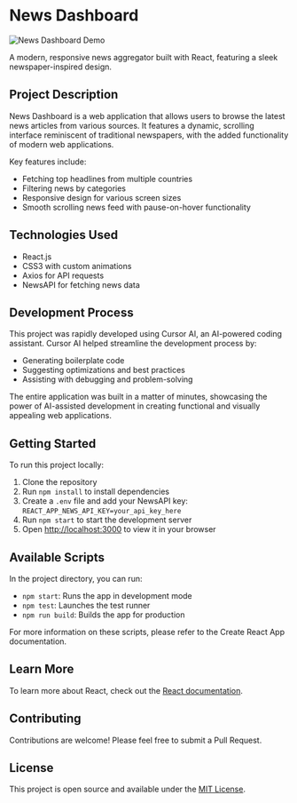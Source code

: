 # News Dashboard

![News Dashboard Demo](dashboard.gif)

A modern, responsive news aggregator built with React, featuring a sleek newspaper-inspired design.

## Project Description

News Dashboard is a web application that allows users to browse the latest news articles from various sources. It features a dynamic, scrolling interface reminiscent of traditional newspapers, with the added functionality of modern web applications.

Key features include:
- Fetching top headlines from multiple countries
- Filtering news by categories
- Responsive design for various screen sizes
- Smooth scrolling news feed with pause-on-hover functionality

## Technologies Used

- React.js
- CSS3 with custom animations
- Axios for API requests
- NewsAPI for fetching news data

## Development Process

This project was rapidly developed using Cursor AI, an AI-powered coding assistant. Cursor AI helped streamline the development process by:
- Generating boilerplate code
- Suggesting optimizations and best practices
- Assisting with debugging and problem-solving

The entire application was built in a matter of minutes, showcasing the power of AI-assisted development in creating functional and visually appealing web applications.

## Getting Started

To run this project locally:

1. Clone the repository
2. Run `npm install` to install dependencies
3. Create a `.env` file and add your NewsAPI key: `REACT_APP_NEWS_API_KEY=your_api_key_here`
4. Run `npm start` to start the development server
5. Open [http://localhost:3000](http://localhost:3000) to view it in your browser

## Available Scripts

In the project directory, you can run:

- `npm start`: Runs the app in development mode
- `npm test`: Launches the test runner
- `npm run build`: Builds the app for production

For more information on these scripts, please refer to the Create React App documentation.

## Learn More

To learn more about React, check out the [React documentation](https://reactjs.org/).

## Contributing

Contributions are welcome! Please feel free to submit a Pull Request.

## License

This project is open source and available under the [MIT License](LICENSE).
